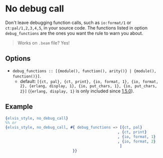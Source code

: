# No debug call

Don't leave debugging function calls, such as `io:format/1` or `ct:pal/1,2,3,4,5`, in your source
code.
The functions listed in option `debug_functions` are the ones you want the rule to warn you about.

> Works on `.beam` file? Yes!

## Options

- `debug_functions :: [{module(), function(), arity()} | {module(), function()}]`.
  - default: `[{ct, pal}, {ct, print}, {io, format, 1}, {io, format, 2}, {erlang, display, 1},
    {io, put_chars, 1}, {io, put_chars, 2}]`
  (`{erlang, display, 1}` is only included since
  [1.5.0](https://github.com/inaka/elvis_core/releases/tag/1.5.0)).

## Example

```erlang
{elvis_style, no_debug_call}
%% or
{elvis_style, no_debug_call, #{ debug_functions => [{ct, pal}
                                                  , {ct, print}
                                                  , {io, format, 1}
                                                  , {io, format, 2}
                                                   ]
                              }}
```
